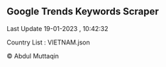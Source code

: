 

## Google Trends Keywords Scraper 
 
Last Update 19-01-2023 , 10:42:32

Country List :
VIETNAM.json



© Abdul Muttaqin 
